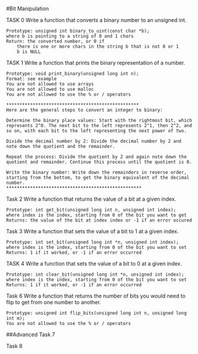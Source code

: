 #Bit Manipulation

TASK 0
Write a function that converts a binary number to an unsigned int.

    Prototype: unsigned int binary_to_uint(const char *b);
    where b is pointing to a string of 0 and 1 chars
    Return: the converted number, or 0 if
        there is one or more chars in the string b that is not 0 or 1
        b is NULL

TASK 1
Write a function that prints the binary representation of a number.

    Prototype: void print_binary(unsigned long int n);
    Format: see example
    You are not allowed to use arrays
    You are not allowed to use malloc
    You are not allowed to use the % or / operators

    **************************************************
    Here are the general steps to convert an integer to binary:

    Determine the binary place values: Start with the rightmost bit, which represents 2^0. The next bit to the left represents 2^1, then 2^2, and so on, with each bit to the left representing the next power of two.

    Divide the decimal number by 2: Divide the decimal number by 2 and note down the quotient and the remainder.

    Repeat the process: Divide the quotient by 2 and again note down the quotient and remainder. Continue this process until the quotient is 0.

    Write the binary number: Write down the remainders in reverse order, starting from the bottom, to get the binary equivalent of the decimal number.
    ***************************************************
Task 2
Write a function that returns the value of a bit at a given index.

    Prototype: int get_bit(unsigned long int n, unsigned int index);
    where index is the index, starting from 0 of the bit you want to get
    Returns: the value of the bit at index index or -1 if an error occured

Task 3
Write a function that sets the value of a bit to 1 at a given index.

    Prototype: int set_bit(unsigned long int *n, unsigned int index);
    where index is the index, starting from 0 of the bit you want to set
    Returns: 1 if it worked, or -1 if an error occurred

TASK 4
Write a function that sets the value of a bit to 0 at a given index.

    Prototype: int clear_bit(unsigned long int *n, unsigned int index);
    where index is the index, starting from 0 of the bit you want to set
    Returns: 1 if it worked, or -1 if an error occurred

Task 6
Write a function that returns the number of bits you would need to flip to get from one number to another.

    Prototype: unsigned int flip_bits(unsigned long int n, unsigned long int m);
    You are not allowed to use the % or / operators

##Advanced
Task 7

Task 8
